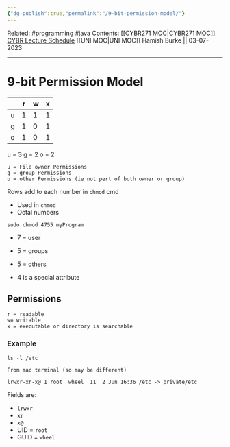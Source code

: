 ```yaml
---
{"dg-publish":true,"permalink":"/9-bit-permission-model/"}
---
```


Related: #programming #java 
Contents: [[CYBR271 MOC\|CYBR271 MOC]]
[CYBR Lecture Schedule](https://ecs.wgtn.ac.nz/Courses/CYBR271_2023T2/LectureSchedule)
[[UNI MOC\|UNI MOC]]
Hamish Burke || 03-07-2023
***

# 9-bit Permission Model

|     | r   | w   | x   |
| --- | --- | --- | --- |
| u   | 1   | 1   | 1   |
| g   | 1   | 0   | 1   |
| o   | 1   | 0   | 1   |

u = 3
g = 2
o = 2

```
u = File owner Permissions
g = group Permissions
o = other Permissions (ie not pert of both owner or group)
```

Rows add to each number in `chmod` cmd

- Used in `chmod`
- Octal numbers

```
sudo chmod 4755 myProgram
```

- 7 = user
- 5 = groups
- 5 = others 

- 4 is a special attribute

## Permissions

```
r = readable
w= writable
x = executable or directory is searchable
```

### Example

`ls -l /etc`

```
From mac terminal (so may be different) 

lrwxr-xr-x@ 1 root  wheel  11  2 Jun 16:36 /etc -> private/etc
```

Fields are:

- `lrwxr`
- `xr`
- `x@`
- UID = `root`
- GUID = `wheel`

